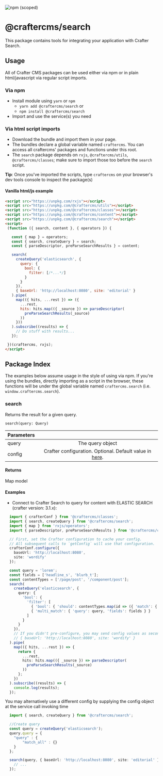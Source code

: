 ![npm (scoped)](https://img.shields.io/npm/v/@craftercms/search?style=plastic)

# @craftercms/search

This package contains tools for integrating your application with Crafter Search.

## Usage

All of Crafter CMS packages can be used either via npm or in plain html/javascript via regular script imports.

### Via npm

- Install module using `yarn` or `npm`
  - `yarn add @craftercms/search` or
  - `npm install @craftercms/search`
- Import and use the service(s) you need

### Via html script imports

- Download the bundle and import them in your page.
- The bundles declare a global variable named `craftercms`. You can access all craftercms' packages and functions under this root.
- The `search` package depends on `rxjs`, `@craftercms/utils`, `@craftercms/classes`; make sure to import those too before the `search` script.
 
**Tip**: Once you've imported the scripts, type `craftercms` on your browser's dev tools console to inspect the package(s)
 
#### Vanilla html/js example

 ```html
<script src="https://unpkg.com/rxjs"></script>
<script src="https://unpkg.com/@craftercms/utils"></script>
<script src="https://unpkg.com/@craftercms/classes"></script>
<script src="https://unpkg.com/@craftercms/content"></script>
<script src="https://unpkg.com/@craftercms/search"></script>
<script>
  (function ({ search, content }, { operators }) {

    const { map } = operators;
    const { search, createQuery } = search;
    const { parseDescriptor, preParseSearchResults } = content;

    search(
      createQuery('elasticsearch', {
        query: {
          bool: {
            filter: [/*...*/]
          }
        }
      }),
      { baseUrl: 'http://localhost:8080', site: 'editorial' }
    ).pipe(
      map(({ hits, ...rest }) => ({
        ...rest,
        hits: hits.map(({ _source }) => parseDescriptor(
          preParseSearchResults(_source)
        ))
      }))
    ).subscribe((results) => {
      // Do stuff with results...
    });

  })(craftercms, rxjs);
</script>
```

## Package Index

The examples below assume usage in the style of using via npm. If you're using the bundles, 
directly importing as a script in the browser, these functions will be under the global variable
named `craftercms.search` (i.e. `window.craftercms.search`).

### search
Returns the result for a given query.

`search(query: Query)` 

| Parameters    |                |
| ------------- |:--------------:|
| query         | The query object |
| config        | Crafter configuration. Optional. Default value in [here](../models/README.md#CrafterConfig). |

#### Returns

Map model

#### Examples

- Connect to Crafter Search to query for content with ELASTIC SEARCH (crafter version: 3.1.x):

```typescript
  import { crafterConf } from '@craftercms/classes';
  import { search, createQuery } from '@craftercms/search';
  import { map } from 'rxjs/operators';
  import { parseDescriptor, preParseSearchResults } from '@craftercms/content';

  // First, set the Crafter configuration to cache your config. 
  // All subsequent calls to `getConfig` will use that configuration.
  crafterConf.configure({
    baseUrl: 'http://localhost:8080',
    site: 'wordify'
  });

  const query = 'lorem';
  const fields = ['headline_s', 'blurb_t'];
  const contentTypes = ['/page/post', '/component/post'];
  search(
    createQuery('elasticsearch', {
      query: {
        'bool': {
          'filter': [
            { 'bool': { 'should': contentTypes.map(id => ({ 'match': { 'content-type': id } })) } },
            { 'multi_match': { 'query': query, 'fields': fields } }
          ]
        }
      }
    }),
    // If you didn't pre-configure, you may send config values as second param here
    // { baseUrl: 'http://localhost:8080', site: 'wordify' }
  ).pipe(
    map(({ hits, ...rest }) => {
      return { 
        ...rest, 
        hits: hits.map(({ _source }) => parseDescriptor(
          preParseSearchResults(_source)
        )) 
      };
    })
  ).subscribe((results) => {
    console.log(results);
  });
```

You may alternatively use a different config by supplying the config object at the service call invoking time

```typescript
  import { search, createQuery } from '@craftercms/search';

  //Create query
  const query = createQuery('elasticsearch');
  query.query = {
    "query" : {
        "match_all" : {}
    }
  };

  search(query, { baseUrl: 'http://localhost:8080', site: 'editorial' }).subscribe((results) => {
    // ...
  });
```
